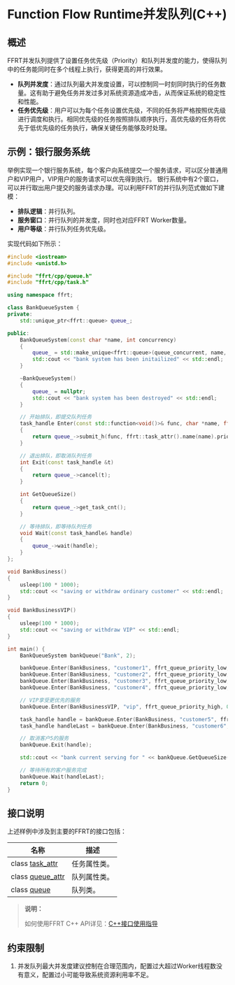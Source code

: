# Function Flow Runtime并发队列(C++)

## 概述

FFRT并发队列提供了设置任务优先级（Priority）和队列并发度的能力，使得队列中的任务能同时在多个线程上执行，获得更高的并行效果。

- **队列并发度**：通过队列最大并发度设置，可以控制同一时刻同时执行的任务数量。这有助于避免任务并发过多对系统资源造成冲击，从而保证系统的稳定性和性能。
- **任务优先级**：用户可以为每个任务设置优先级，不同的任务将严格按照优先级进行调度和执行。相同优先级的任务按照排队顺序执行，高优先级的任务将优先于低优先级的任务执行，确保关键任务能够及时处理。

## 示例：银行服务系统

举例实现一个银行服务系统，每个客户向系统提交一个服务请求，可以区分普通用户和VIP用户，VIP用户的服务请求可以优先得到执行。
银行系统中有2个窗口，可以并行取出用户提交的服务请求办理。可以利用FFRT的并行队列范式做如下建模：

- **排队逻辑**：并行队列。
- **服务窗口**：并行队列的并发度，同时也对应FFRT Worker数量。
- **用户等级**：并行队列任务优先级。

实现代码如下所示：

```cpp
#include <iostream>
#include <unistd.h>

#include "ffrt/cpp/queue.h"
#include "ffrt/cpp/task.h"

using namespace ffrt;

class BankQueueSystem {
private:
    std::unique_ptr<ffrt::queue> queue_;

public:
    BankQueueSystem(const char *name, int concurrency)
    {
        queue_ = std::make_unique<ffrt::queue>(queue_concurrent, name, queue_attr().max_concurrency(concurrency));
        std::cout << "bank system has been initailized" << std::endl;
    }

    ~BankQueueSystem()
    {
        queue_ = nullptr;
        std::cout << "bank system has been destroyed" << std::endl;
    }

    // 开始排队，即提交队列任务
    task_handle Enter(const std::function<void()>& func, char *name, ffrt_queue_priority_t level, int delay)
    {
        return queue_->submit_h(func, ffrt::task_attr().name(name).priority(level).delay(delay));
    }

    // 退出排队，即取消队列任务
    int Exit(const task_handle &t)
    {
        return queue_->cancel(t);
    }

    int GetQueueSize()
    {
        return queue_->get_task_cnt();
    }

    // 等待排队，即等待队列任务
    void Wait(const task_handle& handle)
    {
        queue_->wait(handle);
    }
};

void BankBusiness()
{
    usleep(100 * 1000);
    std::cout << "saving or withdraw ordinary customer" << std::endl;
}

void BankBusinessVIP()
{
    usleep(100 * 1000);
    std::cout << "saving or withdraw VIP" << std::endl;
}

int main() {
    BankQueueSystem bankQueue("Bank", 2);

    bankQueue.Enter(BankBusiness, "customer1", ffrt_queue_priority_low, 0);
    bankQueue.Enter(BankBusiness, "customer2", ffrt_queue_priority_low, 0);
    bankQueue.Enter(BankBusiness, "customer3", ffrt_queue_priority_low, 0);
    bankQueue.Enter(BankBusiness, "customer4", ffrt_queue_priority_low, 0);

    // VIP享受更优先的服务
    bankQueue.Enter(BankBusinessVIP, "vip", ffrt_queue_priority_high, 0);

    task_handle handle = bankQueue.Enter(BankBusiness, "customer5", ffrt_queue_priority_low, 0);
    task_handle handleLast = bankQueue.Enter(BankBusiness, "customer6", ffrt_queue_priority_low, 0);

    // 取消客户5的服务
    bankQueue.Exit(handle);

    std::cout << "bank current serving for " << bankQueue.GetQueueSize() << " customers" << std::endl;

    // 等待所有的客户服务完成
    bankQueue.Wait(handleLast);
    return 0;
}
```

## 接口说明

上述样例中涉及到主要的FFRT的接口包括：

| 名称                                                     | 描述         |
| -------------------------------------------------------- | ------------ |
| class [task_attr](ffrt-api-guideline-cpp.md#task_attr)   | 任务属性类。 |
| class [queue_attr](ffrt-api-guideline-cpp.md#queue_attr) | 队列属性类。 |
| class [queue](ffrt-api-guideline-cpp.md#queue)           | 队列类。     |

> **说明：**
>
> 如何使用FFRT C++ API详见：[C++接口使用指导](ffrt-development-guideline.md#using-ffrt-c-api-1)

## 约束限制

1. 并发队列最大并发度建议控制在合理范围内，配置过大超过Worker线程数没有意义，配置过小可能导致系统资源利用率不足。
